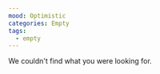 ```yaml
---
mood: Optimistic
categories: Empty
tags:
  - empty
---
```

We couldn't find what you were looking for.